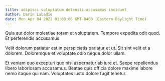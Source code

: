 ```yaml
---
title: adipisci voluptatum deleniti accusamus incidunt
author: Darin Labadie
date: Mon Apr 04 2022 01:00:06 GMT-0400 (Eastern Daylight Time)
---
```

Quia aut dolor molestiae totam et voluptatem. Tempore expedita odit quod. Et perferendis accusamus.

 Velit dolorum pariatur est in perspiciatis pariatur et ut. Sit sint velit et a dolorem. Doloremque et voluptate odio neque dolor ullam.

 Et veniam quo excepturi quo nisi aspernatur ab iure et. Saepe repellendus libero laboriosam accusamus. Beatae quis officia dolore maxime labore nemo itaque qui nam. Voluptates iusto dolore fugit tenetur.